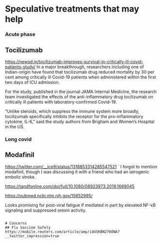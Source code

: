 
# Speculative treatments that may help

### Acute phase
## Tocilizumab
https://newsd.in/tocilizumab-improves-survival-in-critically-ill-covid-patients-study/
In a major breakthrough, researchers including one of Indian-origin have found that tocilizumab drug reduced mortality by 30 per cent among critically ill Covid-19 patients when administered within the first two days of ICU admission.

For the study, published in the journal JAMA Internal Medicine, the research team investigated the effects of the anti-inflammatory drug tocilizumab on critically ill patients with laboratory-confirmed Covid-19.

“Unlike steroids, which suppress the immune system more broadly, tocilizumab specifically inhibits the receptor for the pro-inflammatory cytokine, IL-6,” said the study authors from Brigham and Women’s Hospital in the US.

### Long covid
## Modafinil
https://twitter.com/__ice9/status/1318853314285547521
`
I forgot to mention modafinil, though I was discussing it with a friend who had an iatrogenic embolic stroke.

https://tandfonline.com/doi/full/10.1080/08923973.2019.1669045

https://pubmed.ncbi.nlm.nih.gov/15652995/

Looks promising for post-viral fatigue if mediated in part by elevated NF-κB signaling and suppressed orexin activity.
```

# Concerns
## Flu Vaccine Safety
https://mobile.reuters.com/article/amp/idUSKBN2760NA?__twitter_impression=true
